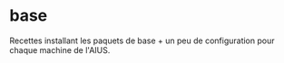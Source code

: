 # base

Recettes installant les paquets de base + un peu de configuration pour chaque machine de l'AIUS.


